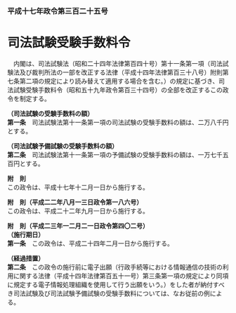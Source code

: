 ### 平成十七年政令第三百二十五号  
# 司法試験受験手数料令  
　内閣は、司法試験法（昭和二十四年法律第百四十号）第十一条第一項（司法試験法及び裁判所法の一部を改正する法律（平成十四年法律第百三十八号）附則第七条第二項の規定により読み替えて適用する場合を含む。）の規定に基づき、司法試験受験手数料令（昭和五十九年政令第百三十四号）の全部を改正するこの政令を制定する。  
  
**（司法試験の受験手数料の額）**  
**第一条**　司法試験法第十一条第一項の司法試験の受験手数料の額は、二万八千円とする。  
  
**（司法試験予備試験の受験手数料の額）**  
**第二条**　司法試験法第十一条第一項の予備試験の受験手数料の額は、一万七千五百円とする。  
  
**附　則**  
この政令は、平成十七年十二月一日から施行する。  
  
**附　則（平成二二年八月一三日政令第一八六号）**  
この政令は、平成二十二年九月一日から施行する。  
  
**附　則（平成二三年一二月二一日政令第四〇二号）**  
**（施行期日）**  
**第一条**　この政令は、平成二十四年二月一日から施行する。  
  
**（経過措置）**  
**第二条**　この政令の施行前に電子出願（行政手続等における情報通信の技術の利用に関する法律（平成十四年法律第百五十一号）第三条第一項の規定により同項に規定する電子情報処理組織を使用して行う出願をいう。）をした者が納付すべき司法試験及び司法試験予備試験の受験手数料については、なお従前の例による。  
  
